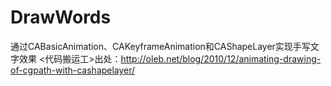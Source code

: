 # DrawWords
通过CABasicAnimation、CAKeyframeAnimation和CAShapeLayer实现手写文字效果
<代码搬运工>出处：http://oleb.net/blog/2010/12/animating-drawing-of-cgpath-with-cashapelayer/
